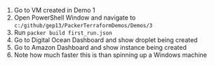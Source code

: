 1. Go to VM created in Demo 1
1. Open PowerShell Window and navigate to `c:/github/gep13/PackerTerraformDemos/Demos/3`
1. Run `packer build first_run.json`
1. Go to Digital Ocean Dashboard and show droplet being created
1. Go to Amazon Dashboard and show instance being created
1. Note how much faster this is than spinning up a Windows machine
